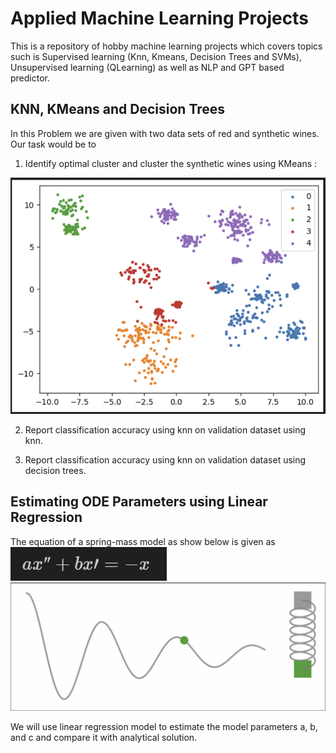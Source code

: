 # Applied Machine Learning Projects
This is a repository of hobby machine learning projects which covers topics such is Supervised learning (Knn, Kmeans, Decision Trees and SVMs), Unsupervised learning (QLearning) as well as NLP and GPT based predictor.


## KNN, KMeans and Decision Trees
In this Problem we are given with two data sets of red and synthetic wines. 
Our task would be to 

1. Identify optimal cluster and cluster the synthetic wines using KMeans :

![Screenshot](assets/readme-image-1.png?raw=true "Screenshot 1")

2. Report classification accuracy using knn on validation dataset using knn.

3. Report classification accuracy using knn on validation dataset using decision trees.

## Estimating ODE Parameters using Linear Regression

The equation of a spring-mass model as show below is given as 
![Screenshot](assets/readme-image-2.png?raw=true "Screenshot 2")
![Screenshot](assets/readme-image-3.png?raw=true "Screenshot 3")

We will use linear regression model to estimate the model parameters a, b, and c and compare it with analytical solution.
 
